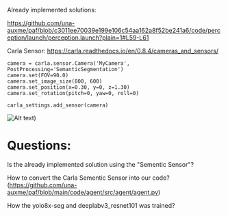 Already implemented solutions:

https://github.com/una-auxme/paf/blob/c3011ee70039e199e106c54aa162a8f52be241a6/code/perception/launch/perception.launch?plain=1#L59-L61

Carla Sensor:
https://carla.readthedocs.io/en/0.8.4/cameras_and_sensors/
```
camera = carla.sensor.Camera('MyCamera', PostProcessing='SemanticSegmentation')
camera.set(FOV=90.0)
camera.set_image_size(800, 600)
camera.set_position(x=0.30, y=0, z=1.30)
camera.set_rotation(pitch=0, yaw=0, roll=0)

carla_settings.add_sensor(camera)
```
![Alt text](https://github.com/una-auxme/paf/blob/368-visionnode-and-segmentation/doc/assets/perception/Carla_Segmentation_Sensor.png))


# Questions:
Is the already implemented solution using the "Sementic Sensor"?

How to convert the Carla Sementic Sensor into our code? (https://github.com/una-auxme/paf/blob/main/code/agent/src/agent/agent.py)

How the yolo8x-seg and deeplabv3_resnet101 was trained?
